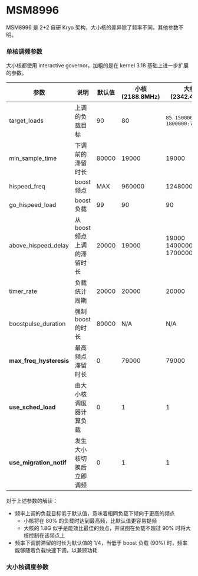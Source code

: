 MSM8996
========

MSM8996 是 2+2 自研 Kryo 架构，大小核的差异除了频率不同，其他参数不明。

### 单核调频参数

大小核都使用 interactive governor，加粗的是在 kernel 3.18 基础上进一步扩展的参数。

| 参数 | 说明 | 默认值 | 小核 (2188.8MHz) | 大核 (2342.4MHz) |
| ---- | ---- | ------ | ---------------- | ---------------- |
| target_loads | 上调的负载目标 | 90 | 80 | `85 1500000:90 1800000:70` |
| min_sample_time | 下调前的滞留时长 | 80000 | 19000 | 19000 |
| hispeed_freq | boost 频点 | MAX | 960000 | 1248000 |
| go_hispeed_load | boost 负载 | 99 | 90 | 90 |
| above_hispeed_delay | 从 boost 频点上调的滞留时长 | 20000 | 19000 | 19000 1400000:39000 1700000:19000 |
| timer_rate | 负载统计周期 | 20000 | 20000 | 20000 |
| boostpulse_duration | 强制 boost 的时长 | 80000 | N/A | N/A |
| **max_freq_hysteresis** | 最高频点滞留时长 | 0 | 79000 | 79000 |
| **use_sched_load** | 由大小核调度器计算负载 | 0 | 1 | 1 |
| **use_migration_notif** | 发生大小核切换后立即调频 | 0 | 1 | 1 |

对于上述参数的解读：
- 频率上调的负载目标低于默认值，意味着相同负载下倾向于更高的频点
  - 小核将在 80% 的负载时达到最高频，比默认值更容易提频
  - 大核的 1.8G 似乎是能效比最佳的频点，并试图在负载不超过 90% 时将大核控制在该频点上
- 频率下调前滞留的时长为默认值的 1/4，当低于 boost 负载 (90%) 时，频率能够随着负载快速下调，以兼顾功耗

### 大小核调度参数
